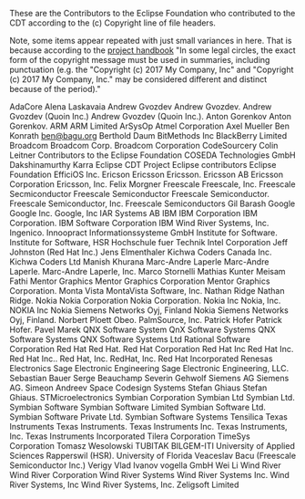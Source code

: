 These are the Contributors to the Eclipse Foundation who contributed to the CDT according to the (c) Copyright line of file headers.

Note, some items appear repeated with just small variances in here. That is because according to the [project handbook](https://www.eclipse.org/projects/handbook/#ip-copyright-headers) "In some legal circles, the exact form of the copyright message must be used in summaries, including punctuation (e.g. the "Copyright (c) 2017 My Company, Inc" and "Copyright (c) 2017 My Company, Inc." may be considered different and distinct because of the period)."

AdaCore
Alena Laskavaia
Andrew Gvozdev
Andrew Gvozdev.
Andrew Gvozdev (Quoin Inc.)
Andrew Gvozdev (Quoin Inc.).
Anton Gorenkov
Anton Gorenkov.
ARM
ARM Limited
ArSysOp
Atmel Corporation
Axel Mueller
Ben Konrath <ben@bagu.org>
Berthold Daum
BitMethods Inc
BlackBerry Limited
Broadcom
Broadcom Corp.
Broadcom Corporation
CodeSourcery
Colin Leitner
Contributors to the Eclipse Foundation
COSEDA Technologies GmbH
Dakshinamurthy Karra
Eclipse CDT Project
Eclipse contributors
Eclipse Foundation
EfficiOS Inc.
Ericson
Ericsson
Ericsson.
Ericsson AB
Ericsson Corporation
Ericsson, Inc.
Felix Morgner
Freescale
Freescale, Inc.
Freescale Secmiconductor
Freescale Semiconductor
Freescale Semiconductor.
Freescale Semiconductor, Inc.
Freescale Semiconductors
Gil Barash
Google
Google Inc.
Google, Inc
IAR Systems AB
IBM
IBM Corporation
IBM Corporation.
IBM Software Corporation
IBM Wind River Systems, Inc.
Ingenico.
Innoopract Informationssysteme GmbH
Institute for Software.
Institute for Software, HSR Hochschule fuer Technik
Intel Corporation
Jeff Johnston (Red Hat Inc.)
Jens Elmenthaler
Kichwa Coders Canada Inc.
Kichwa Coders Ltd
Manish Khurana
Marc-Andre Laperle
Marc-Andre Laperle.
Marc-Andre Laperle, Inc.
Marco Stornelli
Mathias Kunter
Meisam Fathi
Mentor Graphics
Mentor Graphics Corporation
Mentor Graphics Corporation.
Monta Vista
MontaVista Software, Inc.
Nathan Ridge
Nathan Ridge.
Nokia
Nokia Corporation
Nokia Corporation.
Nokia Inc
Nokia, Inc.
NOKIA Inc
Nokia Siemens Networks Oyj, Finland
Nokia Siemens Networks Oyj, Finland.
Norbert Ploett
Obeo.
PalmSource, Inc.
Patrick Hofer
Patrick Hofer.
Pavel Marek
QNX Software System
QnX Software Systems
QNX Software Systems
QNX Software Systems Ltd
Rational Software Corporation
Red Hat
Red Hat.
Red Hat Corporation
Red Hat Inc
Red Hat Inc.
Red Hat Inc..
Red Hat, Inc.
RedHat, Inc.
Red Hat Incorporated
Renesas Electronics
Sage Electronic Engineering
Sage Electronic Engineering, LLC.
Sebastian Bauer
Serge Beauchamp
Severin Gehwolf
Siemens AG
Siemens AG.
Simeon Andreev
Space Codesign Systems
Stefan Ghiaus
Stefan Ghiaus.
STMicroelectronics
Symbian Corporation
Symbian Ltd
Symbian Ltd.
Symbian Software
Symbian Software Limited
Symbian Software Ltd.
Symbian Software Private Ltd.
Symbian Software Systems
Tensilica
Texas Instruments
Texas Instruments.
Texas Instruments Inc.
Texas Instruments, Inc.
Texas Instruments Incorporated
Tilera Corporation
TimeSys Corporation
Tomasz Wesolowski
TUBITAK BILGEM-ITI
University of Applied Sciences Rapperswil (HSR).
University of Florida
Veaceslav Bacu (Freescale Semiconductor Inc.)
Verigy
Vlad Ivanov
vogella GmbH
Wei Li
Wind River
Wind River Corporation
Wind River Systems
Wind River Systems Inc.
Wind River Systems, Inc
Wind River Systems, Inc.
Zeligsoft Limited
